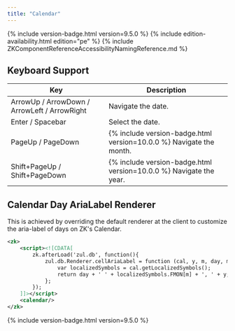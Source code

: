 ```yaml
---
title: "Calendar"
---
```


 {% include version-badge.html version=9.5.0 %} <!--REQUIRED ZK EDITION: PE -->
{% include edition-availability.html edition="pe" %} 
 {% include ZKComponentReferenceAccessibilityNamingReference.md %}

## Keyboard Support

| Key | Description |
|---|---|
| ArrowUp / ArrowDown / ArrowLeft / ArrowRight | Navigate the date. |
| Enter / Spacebar | Select the date. |
| PageUp / PageDown | {% include version-badge.html version=10.0.0 %} Navigate the month. |
| Shift+PageUp / Shift+PageDown | {% include version-badge.html version=10.0.0 %} Navigate the year. |

## Calendar Day AriaLabel Renderer

This is achieved by overriding the default renderer at the client to
customize the aria-label of days on ZK's Calendar.

```xml
<zk>
    <script><![CDATA[
        zk.afterLoad('zul.db', function(){
            zul.db.Renderer.cellAriaLabel = function (cal, y, m, day, monthofs, dayofweek) {
                var localizedSymbols = cal.getLocalizedSymbols();
                return day + ' ' + localizedSymbols.FMON[m] + ', ' + y; // dd MMMM, yyyy
            };
        });
    ]]></script>
    <calendar/>
</zk>
```

{% include version-badge.html version=9.5.0 %}
